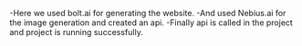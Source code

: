 -Here we used bolt.ai for generating the website.
-And used Nebius.ai for the image generation and created an api.
-Finally api is called in the project and project is running successfully.
